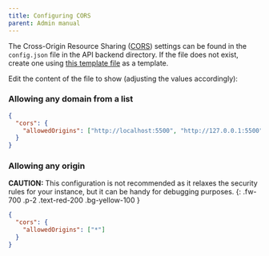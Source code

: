 ```yaml
---
title: Configuring CORS
parent: Admin manual
---
```


The Cross-Origin Resource Sharing ([CORS](https://developer.mozilla.org/en-US/docs/Web/HTTP/CORS)) settings can be found in the `config.json` file in the API backend directory. If the file does not exist, create one using [this template file](https://github.com/reconmap/rest-api/blob/master/config-template.json) as a template.

Edit the content of the file to show (adjusting the values accordingly):

### Allowing any domain from a list

```json
{
  "cors": {
    "allowedOrigins": ["http://localhost:5500", "http://127.0.0.1:5500"]
  }
}
```

### Allowing any origin

**CAUTION:** This configuration is not recommended as it relaxes the security rules for your instance, but it can be handy for debugging purposes.
{: .fw-700 .p-2 .text-red-200 .bg-yellow-100 }

```json
{
  "cors": {
    "allowedOrigins": ["*"]
  }
}
```
